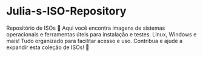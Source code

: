 # Julia-s-ISO-Repository
Repositório de ISOs 📀 Aqui você encontra imagens de sistemas operacionais e ferramentas úteis para instalação e testes. Linux, Windows e mais! Tudo organizado para facilitar acesso e uso. Contribua e ajude a expandir esta coleção de ISOs! 🚀
